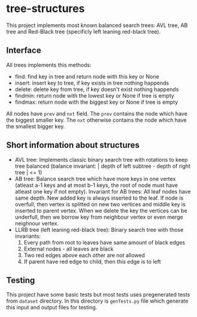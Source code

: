 # tree-structures

This project implements most known balanced search trees: AVL tree,
AB tree and Red-Black tree (specificly left leaning red-black tree).

## Interface

All trees implements this methods:
* find: find key in tree and return node with this key or None
* insert: insert key to tree, if key exists in tree nothing happends
* delete: delete key from tree, if key doesn't exist nothing happends
* findmin: return node with the lowest key or None if tree is empty
* findmax: return node with the biggest key or None if tree is empty

All nodes have `prev` and `nxt` field. The `prev` contains the node
which have the biggest smaller key. The `nxt` otherwise contains the
node which have the smallest bigger key.

## Short information about structures

* AVL tree: Implements classic binary search tree with rotations
to keep tree balanced (balance invariant: | depth of left subtree - depth of right tree | <= 1)
* AB tree: Balance search tree which have more keys in one vertex
(atleast a-1 keys and at most b-1 keys, the root of node must have atleast
one key if not empty).
Invariant for AB trees: All leaf nodes have same depth. New added key is
always inserted to the leaf. If node is overfull, then vertex is splitted
on new two vertices and middle key is inserted to parent vertex.
When we delete the key the vertices can be underfull, then
we borrow key from neighbour vertex or even merge neighnour vertex.
* LLRB tree (left leaning red-black tree): Binary search tree with those
invariants:
    1. Every path from root to leaves have same amount of black edges
    2. External nodes - all leaves are black
    3. Two red edges above each other are not allowed
    4. If parent have red edge to child, then this edge is to left

## Testing

This project have some basic tests but most tests uses pregenerated
tests from `dataset` directory. In this directory is `genTests.py` file
which generate this input and output files for testing.

